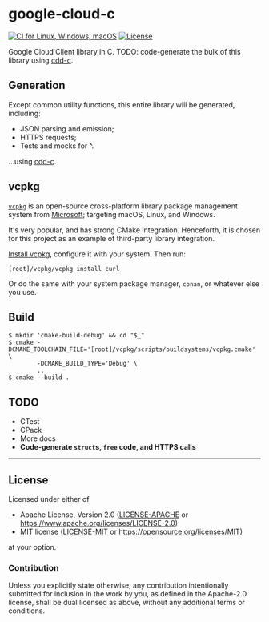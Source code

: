 google-cloud-c
==============
[![CI for Linux, Windows, macOS](https://github.com/offscale/google-cloud-c/actions/workflows/linux-Windows-macOS.yml/badge.svg)](https://github.com/offscale/google-cloud-c/actions/workflows/linux-Windows-macOS.yml)
[![License](https://img.shields.io/badge/license-Apache--2.0%20OR%20MIT-blue.svg)](https://opensource.org/licenses/Apache-2.0)

Google Cloud Client library in C. TODO: code-generate the bulk of this library using [cdd-c](https://github.com/SamuelMarks/cdd-c).

## Generation

Except common utility functions, this entire library will be generated, including:

  - JSON parsing and emission;
  - HTTPS requests;
  - Tests and mocks for ^.

…using [cdd-c](https://github.com/SamuelMarks/cdd-c).

## vcpkg

[`vcpkg`](https://vcpkg.io) is an open-source cross-platform library package management system from [Microsoft](https://microsoft.com); targeting macOS, Linux, and Windows.

It's very popular, and has strong CMake integration. Henceforth, it is chosen for this project as an example of third-party library integration.

[Install vcpkg](https://vcpkg.io/en/getting-started.html), configure it with your system. Then run:

    [root]/vcpkg/vcpkg install curl

Or do the same with your system package manager, `conan`, or whatever else you use.

## Build

    $ mkdir 'cmake-build-debug' && cd "$_"
    $ cmake -DCMAKE_TOOLCHAIN_FILE='[root]/vcpkg/scripts/buildsystems/vcpkg.cmake' \
            -DCMAKE_BUILD_TYPE='Debug' \
            ..
    $ cmake --build .


## TODO

  - CTest
  - CPack
  - More docs
  - **Code-generate `struct`s, `free` code, and HTTPS calls**

---

## License

Licensed under either of

- Apache License, Version 2.0 ([LICENSE-APACHE](LICENSE-APACHE) or <https://www.apache.org/licenses/LICENSE-2.0>)
- MIT license ([LICENSE-MIT](LICENSE-MIT) or <https://opensource.org/licenses/MIT>)

at your option.

### Contribution

Unless you explicitly state otherwise, any contribution intentionally submitted
for inclusion in the work by you, as defined in the Apache-2.0 license, shall be
dual licensed as above, without any additional terms or conditions.

